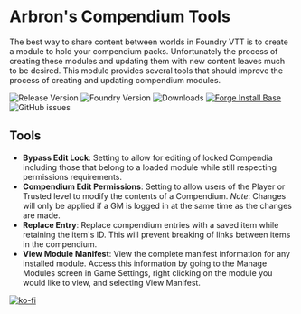 # Arbron's Compendium Tools

The best way to share content between worlds in Foundry VTT is to create a module to hold your compendium packs. Unfortunately the process of creating these modules and updating them with new content leaves much to be desired. This module provides several tools that should improve the process of creating and updating compendium modules.

![Release Version](https://img.shields.io/github/v/release/arbron/fvtt-compendium-tools)
![Foundry Version](https://img.shields.io/badge/dynamic/json.svg?url=https://github.com/arbron/fvtt-compendium-tools/releases/latest/download/module.json&label=foundry%20version&query=$.compatibleCoreVersion&colorB=blueviolet)
![Downloads](https://img.shields.io/github/downloads/arbron/fvtt-compendium-tools/total)
[![Forge Install Base](https://img.shields.io/badge/dynamic/json?label=forge%20install%20base&query=package.installs&suffix=%&url=https://forge-vtt.com/api/bazaar/package/compendium-tools&colorB=brightgreen)](https://forge-vtt.com/bazaar#package=compendium-tools)
![GitHub issues](https://img.shields.io/github/issues/arbron/fvtt-compendium-tools?colorB=red)

## Tools
- **Bypass Edit Lock**: Setting to allow for editing of locked Compendia including those that belong to a loaded module while still respecting permissions requirements.
- **Compendium Edit Permissions**: Setting to allow users of the Player or Trusted level to modify the contents of a Compendium. *Note*: Changes will only be applied if a GM is logged in at the same time as the changes are made.
- **Replace Entry**: Replace compendium entries with a saved item while retaining the item's ID. This will prevent breaking of links between items in the compendium.
- **View Module Manifest**: View the complete manifest information for any installed module. Access this information by going to the Manage Modules screen in Game Settings, right clicking on the module you would like to view, and selecting View Manifest.


[![ko-fi](https://ko-fi.com/img/githubbutton_sm.svg)](https://ko-fi.com/I2I53RGZS)
